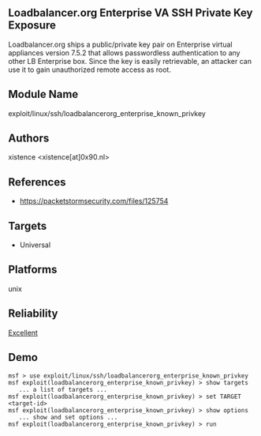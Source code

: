 ## Loadbalancer.org Enterprise VA SSH Private Key Exposure

Loadbalancer.org ships a public/private key pair on 
Enterprise virtual appliances version 7.5.2 that allows 
passwordless authentication to any other LB Enterprise box. 
Since the key is easily retrievable, an attacker can use it 
to gain unauthorized remote access as root.


## Module Name
exploit/linux/ssh/loadbalancerorg_enterprise_known_privkey

## Authors
xistence <xistence[at]0x90.nl>


## References
* https://packetstormsecurity.com/files/125754



## Targets
* Universal


## Platforms
unix

## Reliability
[Excellent](https://github.com/rapid7/metasploit-framework/wiki/Exploit-Ranking)

## Demo

```
msf > use exploit/linux/ssh/loadbalancerorg_enterprise_known_privkey
msf exploit(loadbalancerorg_enterprise_known_privkey) > show targets
   ... a list of targets ...
msf exploit(loadbalancerorg_enterprise_known_privkey) > set TARGET <target-id>
msf exploit(loadbalancerorg_enterprise_known_privkey) > show options
   ... show and set options ...
msf exploit(loadbalancerorg_enterprise_known_privkey) > run
```
    
    